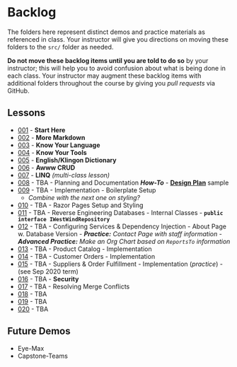 # Backlog

The folders here represent distinct demos and practice materials as referenced in class. Your instructor will give you directions on moving these folders to the `src/` folder as needed.

**Do not move these backlog items until you are told to do so** by your instructor; this will help you to avoid confusion about what is being done in each class. Your instructor may augment these backlog items with additional folders throughout the course by giving you *pull requests* via GitHub.

## Lessons

- [001](./001-StartHere/ReadMe.md) - **Start Here**
- [002](./002/ReadMe.md) - **More Markdown**
- [003](./003/ReadMe.md) - **Know Your Language**
- [004](./004/ReadMe.md) - **Know Your Tools**
- [005](./005/ReadMe.md) - **English/Klingon Dictionary**
- [006](./006/ReadMe.md) - **Awww CRUD**
- [007](./007/ReadMe.md) - **LINQ** *(multi-class lesson)*
- [008](./008/ReadMe.md) - TBA - Planning and Documentation ***How-To*** - [**Design Plan**](https://dmit-2018.github.io/demos/Northwind/CustomerOrders/Design.html#selecting-a-customer) sample
- [009](./009/ReadMe.md) - TBA - Implementation - Boilerplate Setup
  - *Combine with the next one on styling?*
- [010](./010/ReadMe.md) - TBA - Razor Pages Setup and Styling
- [011](./011/ReadMe.md) - TBA - Reverse Engineering Databases - Internal Classes - **`public interface IWestWindRepository`**
- [012](./012/ReadMe.md) - TBA - Configuring Services & Dependency Injection - About Page w. Database Version - ***Practice:** Contact Page with staff information* - ***Advanced Practice:** Make an Org Chart based on `ReportsTo` information*
- [013](./013/ReadMe.md) - TBA - Product Catalog - Implementation
- [014](./014/ReadMe.md) - TBA - Customer Orders - Implementation
- [015](./015/ReadMe.md) - TBA - Suppliers & Order Fulfillment - Implementation (*practice*) - (see Sep 2020 term)
- [016](./016/ReadMe.md) - TBA - **Security**
- [017](./017/ReadMe.md) - TBA - Resolving Merge Conflicts
- [018](./018/ReadMe.md) - TBA
- [019](./019/ReadMe.md) - TBA
- [020](./020/ReadMe.md) - TBA

## Future Demos

- Eye-Max
- Capstone-Teams
